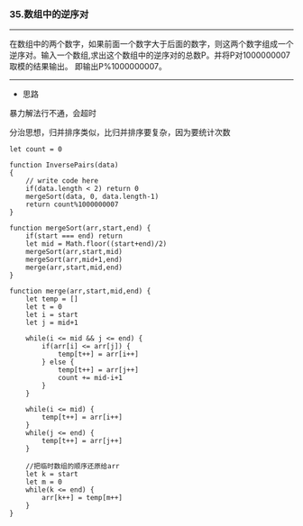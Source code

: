 ### 35.数组中的逆序对

---

在数组中的两个数字，如果前面一个数字大于后面的数字，则这两个数字组成一个逆序对。输入一个数组,求出这个数组中的逆序对的总数P。并将P对1000000007取模的结果输出。 即输出P%1000000007。

---

* 思路

暴力解法行不通，会超时

分治思想，归并排序类似，比归并排序要复杂，因为要统计次数

``` JS
let count = 0

function InversePairs(data)
{
    // write code here
    if(data.length < 2) return 0
    mergeSort(data, 0, data.length-1)
    return count%1000000007
}

function mergeSort(arr,start,end) {
    if(start === end) return
    let mid = Math.floor((start+end)/2)
    mergeSort(arr,start,mid)
    mergeSort(arr,mid+1,end)
    merge(arr,start,mid,end)
}

function merge(arr,start,mid,end) {
    let temp = []
    let t = 0
    let i = start
    let j = mid+1
    
    while(i <= mid && j <= end) {
        if(arr[i] <= arr[j]) {
            temp[t++] = arr[i++]
        } else {
            temp[t++] = arr[j++]
            count += mid-i+1
        }
    }
    
    while(i <= mid) {
        temp[t++] = arr[i++]
    }
    while(j <= end) {
        temp[t++] = arr[j++]
    }
    
    //把临时数组的顺序还原给arr
    let k = start
    let m = 0
    while(k <= end) {
        arr[k++] = temp[m++]
    }
}
```
